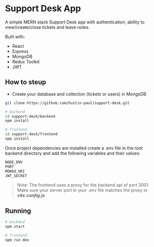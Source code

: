 # Support Desk App

A simple MERN stack Support Desk app with authentication, ability to view/create/close tickets and leave notes.

Built with:

- React
- Express
- MongoDB
- Redux Toolkit
- JWT

## **How to steup**

- Create your database and collection (tickets or users) in MongoDB

```bash
git clone https://github.com/hustin-paul/support-desk.git

# backend
cd support-desk/backend
npm install

# frontend
cd support-desk/frontend
npm install
```

Once project dependencies are installed create a .env file in the root backend directory and add the following variables and their values:

```bash
NODE_ENV
PORT
MONGO_URI
JWT_SECRET
```

> Note: The frontend uses a proxy for the backend api of port 3001. Make sure your server port in your .env file matches the proxy in **_vite.config.js_**

## **Running**

```bash
# backend
npm start

# frontend
npm run dev
```
